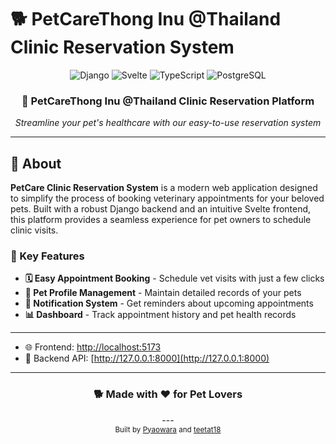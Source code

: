 # 🐕 PetCareThong Inu @Thailand Clinic Reservation System

<div align="center">
  <img src="https://img.shields.io/badge/Django-092E20?style=for-the-badge&logo=django&logoColor=white" alt="Django">
  <img src="https://img.shields.io/badge/Svelte-4A4A55?style=for-the-badge&logo=svelte&logoColor=FF3E00" alt="Svelte">
  <img src="https://img.shields.io/badge/TypeScript-007ACC?style=for-the-badge&logo=typescript&logoColor=white" alt="TypeScript">
  <img src="https://img.shields.io/badge/PostgreSQL-316192?style=for-the-badge&logo=postgresql&logoColor=white" alt="PostgreSQL">
</div>

<div align="center">
  <h3>🏥 PetCareThong Inu @Thailand Clinic Reservation Platform</h3>
  <p><em>Streamline your pet's healthcare with our easy-to-use reservation system</em></p>
</div>

---

## 📖 About

**PetCare Clinic Reservation System** is a modern web application designed to simplify the process of booking veterinary appointments for your beloved pets. Built with a robust Django backend and an intuitive Svelte frontend, this platform provides a seamless experience for pet owners to schedule clinic visits.

### 🎯 Key Features

- **🗓️ Easy Appointment Booking** - Schedule vet visits with just a few clicks
- **🐾 Pet Profile Management** - Maintain detailed records of your pets
- **🔔 Notification System** - Get reminders about upcoming appointments
- **📊 Dashboard** - Track appointment history and pet health records

---
   - 🌐 Frontend: [http://localhost:5173](http://localhost:5173)
   - 🔧 Backend API: [http://127.0.0.1:8000](http://127.0.0.1:8000)

---

<div align="center">
  <h3>🐕 Made with ❤️ for Pet Lovers</h3>
---

<div align="center">
  <sub>Built by <a href="https://github.com/Pyaowara">Pyaowara</a> and <a href="https://github.com/teetat18">teetat18</a></sub>
</div>
